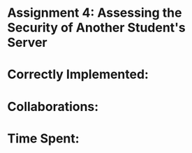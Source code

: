 # Assignment 4: Assessing the Security of Another Student's Server

# Correctly Implemented:

# Collaborations:

# Time Spent:


